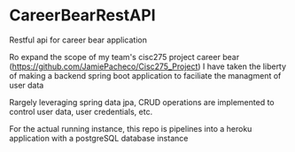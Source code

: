 # CareerBearRestAPI

Restful api for career bear application

Ro expand the scope of my team's cisc275 project career bear (https://github.com/JamiePacheco/Cisc275_Project) I have taken the liberty of 
making a backend spring boot application to faciliate the managment of user data

Rargely leveraging spring data jpa, CRUD operations are implemented to control user data, user credentials, etc.

For the actual running instance, this repo is pipelines into a heroku application with a postgreSQL database instance

